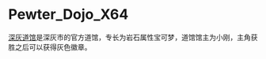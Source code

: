 # Pewter_Dojo_X64
[深灰道馆][1]是深灰市的官方道馆，专长为岩石属性宝可梦，道馆馆主为小刚，主角获胜之后可以获得灰色徽章。

[1]:https://wiki.52poke.com/wiki/%E6%B7%B1%E7%81%B0%E9%81%93%E9%A4%A8
